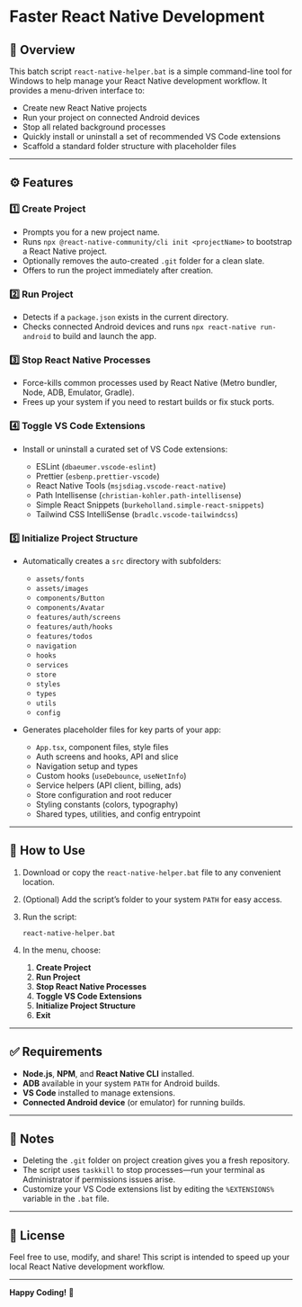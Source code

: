 # Faster React Native Development


## 📜 Overview

This batch script `react-native-helper.bat` is a simple command-line tool for Windows to help manage your React Native development workflow. It provides a menu-driven interface to:

- Create new React Native projects  
- Run your project on connected Android devices  
- Stop all related background processes  
- Quickly install or uninstall a set of recommended VS Code extensions  
- Scaffold a standard folder structure with placeholder files  

---

## ⚙️ Features

### 1️⃣ Create Project

- Prompts you for a new project name.  
- Runs `npx @react-native-community/cli init <projectName>` to bootstrap a React Native project.  
- Optionally removes the auto-created `.git` folder for a clean slate.  
- Offers to run the project immediately after creation.  

### 2️⃣ Run Project

- Detects if a `package.json` exists in the current directory.  
- Checks connected Android devices and runs `npx react-native run-android` to build and launch the app.  

### 3️⃣ Stop React Native Processes

- Force-kills common processes used by React Native (Metro bundler, Node, ADB, Emulator, Gradle).  
- Frees up your system if you need to restart builds or fix stuck ports.  

### 4️⃣ Toggle VS Code Extensions

- Install or uninstall a curated set of VS Code extensions:

  - ESLint (`dbaeumer.vscode-eslint`)  
  - Prettier (`esbenp.prettier-vscode`)  
  - React Native Tools (`msjsdiag.vscode-react-native`)  
  - Path Intellisense (`christian-kohler.path-intellisense`)  
  - Simple React Snippets (`burkeholland.simple-react-snippets`)  
  - Tailwind CSS IntelliSense (`bradlc.vscode-tailwindcss`)  

### 5️⃣ Initialize Project Structure

- Automatically creates a `src` directory with subfolders:

  - `assets/fonts`  
  - `assets/images`  
  - `components/Button`  
  - `components/Avatar`  
  - `features/auth/screens`  
  - `features/auth/hooks`  
  - `features/todos`  
  - `navigation`  
  - `hooks`  
  - `services`  
  - `store`  
  - `styles`  
  - `types`  
  - `utils`  
  - `config`  

- Generates placeholder files for key parts of your app:

  - `App.tsx`, component files, style files  
  - Auth screens and hooks, API and slice  
  - Navigation setup and types  
  - Custom hooks (`useDebounce`, `useNetInfo`)  
  - Service helpers (API client, billing, ads)  
  - Store configuration and root reducer  
  - Styling constants (colors, typography)  
  - Shared types, utilities, and config entrypoint  

---

## 🚀 How to Use

1. Download or copy the `react-native-helper.bat` file to any convenient location.

2. (Optional) Add the script’s folder to your system `PATH` for easy access.

3. Run the script:

   ```batch
   react-native-helper.bat
   ```

4. In the menu, choose:

   1. **Create Project**  
   2. **Run Project**  
   3. **Stop React Native Processes**  
   4. **Toggle VS Code Extensions**  
   5. **Initialize Project Structure**  
   6. **Exit**  

---

## ✅ Requirements

- **Node.js**, **NPM**, and **React Native CLI** installed.  
- **ADB** available in your system `PATH` for Android builds.  
- **VS Code** installed to manage extensions.  
- **Connected Android device** (or emulator) for running builds.  

---

## 📝 Notes

- Deleting the `.git` folder on project creation gives you a fresh repository.  
- The script uses `taskkill` to stop processes—run your terminal as Administrator if permissions issues arise.  
- Customize your VS Code extensions list by editing the `%EXTENSIONS%` variable in the `.bat` file.  

---

## 🤝 License

Feel free to use, modify, and share! This script is intended to speed up your local React Native development workflow.

---

**Happy Coding!** 🚀
